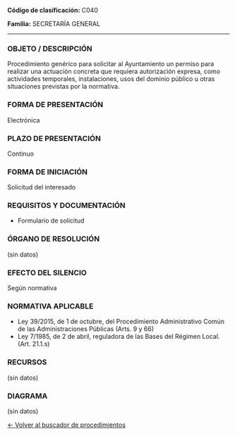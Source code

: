 
**Código de clasificación:** C040

**Familia:** SECRETARÍA GENERAL

---

### OBJETO / DESCRIPCIÓN

Procedimiento genérico para solicitar al Ayuntamiento un permiso para realizar una actuación concreta que requiera autorización expresa, como actividades temporales, instalaciones, usos del dominio público u otras situaciones previstas por la normativa.

### FORMA DE PRESENTACIÓN

Electrónica

### PLAZO DE PRESENTACIÓN

Continuo

### FORMA DE INICIACIÓN

Solicitud del interesado

### REQUISITOS Y DOCUMENTACIÓN

- Formulario de solicitud

### ÓRGANO DE RESOLUCIÓN

(sin datos)

### EFECTO DEL SILENCIO

Según normativa

### NORMATIVA APLICABLE

- Ley 39/2015, de 1 de octubre, del Procedimiento Administrativo Común de las Administraciones Públicas (Arts. 9 y 66)
- Ley 7/1985, de 2 de abril, reguladora de las Bases del Régimen Local. (Art. 21.1.s)

### RECURSOS

(sin datos)

### DIAGRAMA

(sin datos)

[← Volver al buscador de procedimientos](../buscador.md)